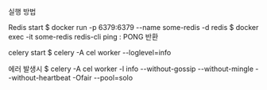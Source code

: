 실행 방법

Redis start
$ docker run -p 6379:6379 --name some-redis -d redis
$ docker exec -it some-redis redis-cli ping : PONG 반환

celery start
$ celery -A cel worker --loglevel=info

에러 발생시
$ celery -A cel worker -l info --without-gossip --without-mingle --without-heartbeat -Ofair --pool=solo

